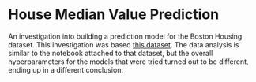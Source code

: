 # House Median Value Prediction

An investigation into building a prediction model for the Boston Housing
dataset. This investigation was based [this
dataset](https://www.kaggle.com/code/prasadperera/the-boston-housing-dataset).
The data analysis is similar to the notebook attached to that dataset, 
but the overall hyperparameters for the models that were tried turned out 
to be different, ending up in a different conclusion.
